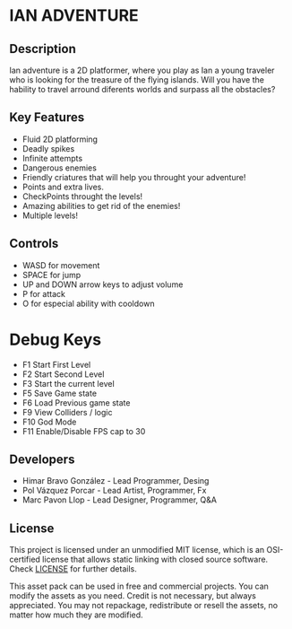 # IAN ADVENTURE

## Description

Ian adventure is a 2D platformer, where you play as Ian a young traveler who is looking for the treasure of the flying islands. Will you have the hability to travel arround diferents worlds and surpass all the obstacles?

## Key Features

 - Fluid 2D platforming
 - Deadly spikes
 - Infinite attempts
 - Dangerous enemies
 - Friendly criatures that will help you throught your adventure!
 - Points and extra lives.
 - CheckPoints throught the levels!
 - Amazing abilities to get rid of the enemies!
 - Multiple levels!
 
## Controls

 - WASD for movement
 - SPACE for jump
 - UP and DOWN arrow keys to adjust volume
 - P for attack
 - O for especial ability with cooldown
 
 # Debug Keys
 
 - F1 Start First Level
 - F2 Start Second Level
 - F3 Start the current level
 - F5 Save Game state
 - F6 Load Previous game state
 - F9 View Colliders / logic
 - F10 God Mode
 - F11 Enable/Disable FPS cap to 30
## Developers

 - Himar Bravo González - Lead Programmer, Desing
 - Pol Vázquez Porcar - Lead Artist, Programmer, Fx
 - Marc Pavon Llop - Lead Designer, Programmer, Q&A


## License

This project is licensed under an unmodified MIT license, which is an OSI-certified license that allows static linking with closed source software. Check [LICENSE](LICENSE) for further details.

This asset pack can be used in free and commercial projects. You can modify the assets as you need. Credit is not necessary, but always appreciated.  You may not repackage, redistribute or resell the assets, no matter how much they are modified.
